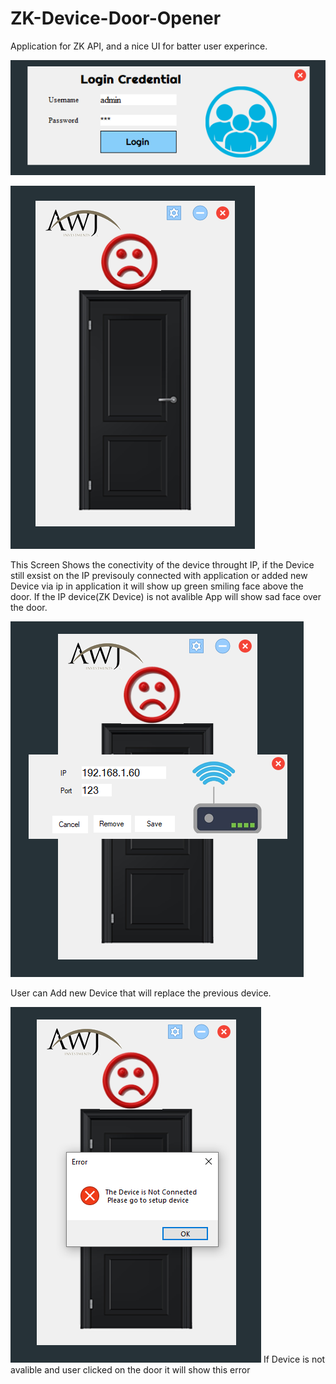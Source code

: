 # ZK-Device-Door-Opener

Application for ZK API, and a nice UI for batter user experince.

![Login Screen](https://github.com/MisterioRee/ZK-Device-Door-Opener/blob/master/DoorOpener/Images/pic_1.png)

![Home Screen](https://github.com/MisterioRee/ZK-Device-Door-Opener/blob/master/DoorOpener/Images/pic_2.png)

This Screen Shows the conectivity of the device throught IP, if the Device still exsist on the IP previsouly connected with application or added new Device via ip in application it will show up green smiling face above the door.
If the IP device(ZK Device) is not avalible App will show sad face over the door.

![Settings](https://github.com/MisterioRee/ZK-Device-Door-Opener/blob/master/DoorOpener/Images/pic_3.png)

User can Add new Device that will replace the previous device.

![Error](https://github.com/MisterioRee/ZK-Device-Door-Opener/blob/master/DoorOpener/Images/pic_4.png)
If Device is not avalible and user clicked on the door it will show this error
